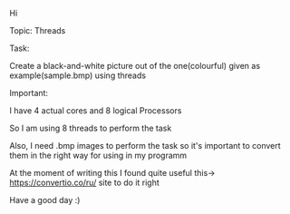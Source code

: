 Hi

Topic: Threads

Task:

Create a black-and-white picture out of the one(colourful) given as example(sample.bmp) using threads

Important:

I have 4 actual cores and 8 logical Processors

So I am using 8 threads to perform the task

Also, I need .bmp images to perform the task so it's important to convert them in the right way for using in my programm

At the moment of writing this I found quite useful this-> https://convertio.co/ru/  site to do it right

Have a good day :)
